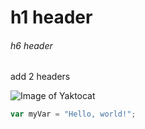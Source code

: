 # h1 header

###### h6 header


add 2 headers


![Image of Yaktocat](https://octodex.github.com/images/yaktocat.png)

``` javascript
var myVar = "Hello, world!";
```
